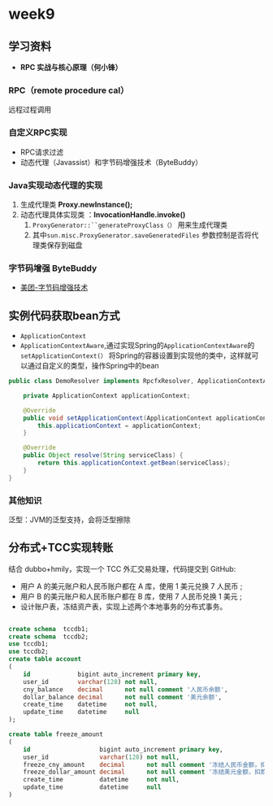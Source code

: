 # week9

## 学习资料

- ****RPC 实战与核心原理（何小锋）****

### RPC（remote procedure cal）

远程过程调用

### 自定义RPC实现

- RPC请求过滤
- 动态代理（Javassist）和字节码增强技术（ByteBuddy）

### Java实现动态代理的实现

1. 生成代理类 **Proxy.newInstance();**
2. 动态代理具体实现类 ：**InvocationHandle.invoke()** 
    1. `ProxyGenerator::``generateProxyClass（）` 用来生成代理类
    2. 其中`sun.misc.ProxyGenerator.saveGeneratedFiles`  参数控制是否将代理类保存到磁盘

### 字节码增强 ByteBuddy

- [美团-字节码增强技术](https://tech.meituan.com/2019/09/05/java-bytecode-enhancement.html)

## 实例代码获取bean方式

- `ApplicationContext`
- `ApplicationContextAware`,通过实现Spring的`ApplicationContextAware`的`setApplicationContext(）` 将Spring的容器设置到实现他的类中，这样就可以通过自定义的类型，操作Spring中的bean

```java
public class DemoResolver implements RpcfxResolver, ApplicationContextAware {

    private ApplicationContext applicationContext;

    @Override
    public void setApplicationContext(ApplicationContext applicationContext) {
        this.applicationContext = applicationContext;
    }

    @Override
    public Object resolve(String serviceClass) {
        return this.applicationContext.getBean(serviceClass);
    }
}
```

### 其他知识

泛型：JVM的泛型支持，会将泛型擦除

## 分布式+TCC实现转账

结合 dubbo+hmily，实现一个 TCC 外汇交易处理，代码提交到 GitHub:

- 用户 A 的美元账户和人民币账户都在 A 库，使用 1 美元兑换 7 人民币 ;
- 用户 B 的美元账户和人民币账户都在 B 库，使用 7 人民币兑换 1 美元 ;
- 设计账户表，冻结资产表，实现上述两个本地事务的分布式事务。

```sql

create schema  tccdb1;
create schema  tccdb2;
use tccdb1;
use tccdb2;
create table account
(
    id             bigint auto_increment primary key,
    user_id        varchar(128) not null,
    cny_balance    decimal      not null comment '人民币余额',
    dollar_balance decimal      not null comment '美元余额',
    create_time    datetime     not null,
    update_time    datetime     null
);

create table freeze_amount
(
    id                   bigint auto_increment primary key,
    user_id              varchar(128) not null,
    freeze_cny_amount    decimal      not null comment '冻结人民币金额，扣款暂存余额',
    freeze_dollar_amount decimal      not null comment '冻结美元金额，扣款暂存余额',
    create_time          datetime     not null,
    update_time          datetime     null
)

```
